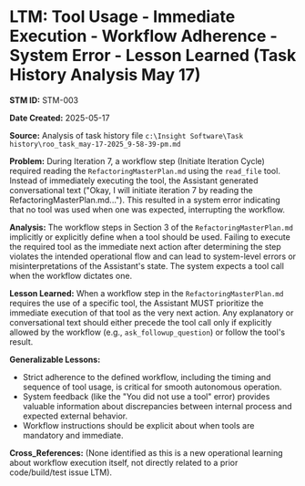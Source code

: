 # LTM: Tool Usage - Immediate Execution - Workflow Adherence - System Error - Lesson Learned (Task History Analysis May 17)

**STM ID:** STM-003

**Date Created:** 2025-05-17

**Source:** Analysis of task history file `c:\Insight Software\Task history\roo_task_may-17-2025_9-58-39-pm.md`

**Problem:**
During Iteration 7, a workflow step (Initiate Iteration Cycle) required reading the `RefactoringMasterPlan.md` using the `read_file` tool. Instead of immediately executing the tool, the Assistant generated conversational text ("Okay, I will initiate iteration 7 by reading the RefactoringMasterPlan.md..."). This resulted in a system error indicating that no tool was used when one was expected, interrupting the workflow.

**Analysis:**
The workflow steps in Section 3 of the `RefactoringMasterPlan.md` implicitly or explicitly define when a tool should be used. Failing to execute the required tool as the immediate next action after determining the step violates the intended operational flow and can lead to system-level errors or misinterpretations of the Assistant's state. The system expects a tool call when the workflow dictates one.

**Lesson Learned:**
When a workflow step in the `RefactoringMasterPlan.md` requires the use of a specific tool, the Assistant MUST prioritize the immediate execution of that tool as the very next action. Any explanatory or conversational text should either precede the tool call only if explicitly allowed by the workflow (e.g., `ask_followup_question`) or follow the tool's result.

**Generalizable Lessons:**
*   Strict adherence to the defined workflow, including the timing and sequence of tool usage, is critical for smooth autonomous operation.
*   System feedback (like the "You did not use a tool" error) provides valuable information about discrepancies between internal process and expected external behavior.
*   Workflow instructions should be explicit about when tools are mandatory and immediate.

**Cross_References:**
(None identified as this is a new operational learning about workflow execution itself, not directly related to a prior code/build/test issue LTM).
